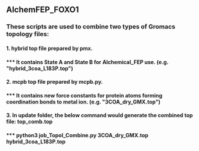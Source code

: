 ## AlchemFEP_FOXO1

### These scripts are used to combine two types of Gromacs topology files:

#### 1. hybrid top file prepared by pmx. 
#### *** It contains State A and State B for Alchemical_FEP use. (e.g. "hybrid_3coa_L183P.top")

#### 2. mcpb top file prepared by mcpb.py. 
#### *** It contains new force constants for protein atoms forming coordination bonds to metal ion. (e.g. "3COA_dry_GMX.top")

#### 3. In update folder, the below command would generate the combined top file: top_comb.top
#### *** python3 job_Topol_Combine.py 3COA_dry_GMX.top hybrid_3coa_L183P.top

